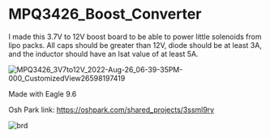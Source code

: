# MPQ3426_Boost_Converter

I made this 3.7V to 12V boost board to be able to power little solenoids from lipo packs.  All caps should be greater than 12V, diode should be at least 3A, and the inductor should have an Isat value of at least 5A.

![MPQ3426_3V7to12V_2022-Aug-26_06-39-35PM-000_CustomizedView26598197419](https://user-images.githubusercontent.com/11184076/186976349-e64ffd0c-7143-4a60-8aef-2ec36b8ed02d.png)

Made with Eagle 9.6

Osh Park link: https://oshpark.com/shared_projects/3ssml9ry

![brd](https://user-images.githubusercontent.com/11184076/183798085-d216d821-43e5-42b6-9997-eae688181a02.png)
